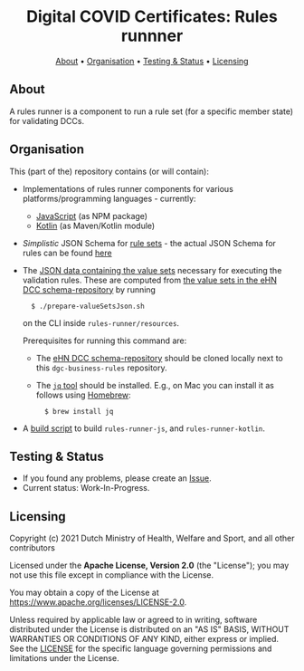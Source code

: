 <h1 align="center">
 Digital COVID Certificates: Rules runnner
</h1>

<p align="center">
    <a href="#about">About</a> •
    <a href="#organisation">Organisation</a> •
    <a href="#testing--status">Testing & Status</a> •
    <a href="#licensing">Licensing</a>
</p>


## About

A rules runner is a component to run a rule set (for a specific member state) for validating DCCs.


## Organisation

This (part of the) repository contains (or will contain):

* Implementations of rules runner components for various platforms/programming languages - currently:

  * [JavaScript](./javascript/rules-runner-js) (as NPM package)
  * [Kotlin](./rules-runner-kotlin) (as Maven/Kotlin module)

* _Simplistic_ JSON Schema for [rule sets](./resources/schemas/RuleSet.json) - the actual JSON Schema for rules can be found [here](https://github.com/eu-digital-green-certificates/dgc-gateway/blob/feat/validation-rules/src/main/resources/validation-rule.schema.json)

* The [JSON data containing the value sets](./resources/valueSets.json) necessary for executing the validation rules.
    These are computed from [the value sets in the eHN DCC schema-repository](https://github.com/ehn-dcc-development/ehn-dcc-schema/tree/main/valuesets) by running

        $ ./prepare-valueSetsJson.sh

    on the CLI inside `rules-runner/resources`.

    Prerequisites for running this command are:

    * The [eHN DCC schema-repository](https://github.com/ehn-dcc-development/ehn-dcc-schema) should be cloned locally next to this `dgc-business-rules` repository.
    * The [`jq` tool](https://stedolan.github.io/jq/) should be installed.
        E.g., on Mac you can install it as follows using [Homebrew](https://brew.sh/):

            $ brew install jq

* A [build script](./build.sh) to build `rules-runner-js`, and `rules-runner-kotlin`.


## Testing & Status

- If you found any problems, please create an [Issue](/../../issues).
- Current status: Work-In-Progress.


## Licensing

Copyright (c) 2021 Dutch Ministry of Health, Welfare and Sport, and all other contributors

Licensed under the **Apache License, Version 2.0** (the "License"); you may not use this file except in compliance with the License.

You may obtain a copy of the License at https://www.apache.org/licenses/LICENSE-2.0.

Unless required by applicable law or agreed to in writing, software distributed under the License is distributed on an "AS IS"
BASIS, WITHOUT WARRANTIES OR CONDITIONS OF ANY KIND, either express or implied. See the [LICENSE](./LICENSE) for the specific
language governing permissions and limitations under the License.

